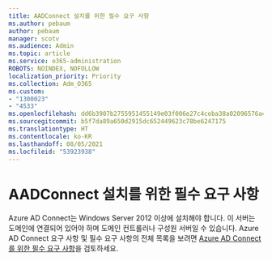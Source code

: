 ```yaml
---
title: AADConnect 설치를 위한 필수 요구 사항
ms.author: pebaum
author: pebaum
manager: scotv
ms.audience: Admin
ms.topic: article
ms.service: o365-administration
ROBOTS: NOINDEX, NOFOLLOW
localization_priority: Priority
ms.collection: Adm_O365
ms.custom:
- "1300023"
- "4533"
ms.openlocfilehash: dd6b3907b2755951455149e03f006e27c4ceba38a02096576a46992c4352d675
ms.sourcegitcommit: b5f7da89a650d2915dc652449623c78be6247175
ms.translationtype: HT
ms.contentlocale: ko-KR
ms.lasthandoff: 08/05/2021
ms.locfileid: "53923938"
---
```

# <a name="pre-requisites-for-installing-aadconnect"></a>AADConnect 설치를 위한 필수 요구 사항

Azure AD Connect는 Windows Server 2012 이상에 설치해야 합니다. 이 서버는 도메인에 연결되어 있어야 하며 도메인 컨트롤러나 구성원 서버일 수 있습니다.  Azure AD Connect 요구 사항 및 필수 요구 사항의 전체 목록을 보려면 [Azure AD Connect를 위한 필수 요구 사항](https://docs.microsoft.com/azure/active-directory/hybrid/how-to-connect-install-prerequisites)을 검토하세요.
